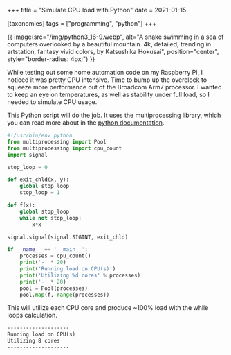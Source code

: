 +++
title = "Simulate CPU load with Python"
date = 2021-01-15

[taxonomies]
tags = ["programming", "python"]
+++

{{ image(src="/img/python3_16-9.webp", alt="A snake swimming in a sea of computers overlooked by a beautiful mountain. 4k, detailed, trending in artstation, fantasy vivid colors, by Katsushika Hokusai",
         position="center", style="border-radius: 4px;") }}

While testing out some home automation code on my Raspberry Pi, I noticed it was pretty CPU intensive. Time to bump up the overclock to squeeze more performance out of the Broadcom Arm7 processor. I wanted to keep an eye on temperatures, as well as stability under full load, so I needed to simulate CPU usage.

This Python script will do the job. It uses the multiprocessing library, which you can read more about in the [python documentation](https://docs.python.org/2/library/multiprocessing.html).

```python
#!/usr/bin/env python
from multiprocessing import Pool
from multiprocessing import cpu_count
import signal

stop_loop = 0

def exit_chld(x, y):
    global stop_loop
    stop_loop = 1

def f(x):
    global stop_loop
    while not stop_loop:
        x*x

signal.signal(signal.SIGINT, exit_chld)

if __name__ == '__main__':
    processes = cpu_count()
    print('-' * 20)
    print('Running load on CPU(s)')
    print('Utilizing %d cores' % processes)
    print('-' * 20)
    pool = Pool(processes)
    pool.map(f, range(processes))
```

This will utilize each CPU core and produce ~100% load with the while loops calculation.

```txt
--------------------
Running load on CPU(s)
Utilizing 8 cores
--------------------
```

